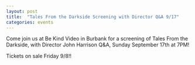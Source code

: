```yaml
---
layout: post
title:  "Tales From the Darkside Screening with Director Q&A 9/17"
categories: events
---
```


Come join us at Be Kind Video in Burbank for a screening of Tales From the Darkside, with Director John Harrison Q&A, Sunday September 17th at 7PM!

Tickets on sale Friday 9/8!!

